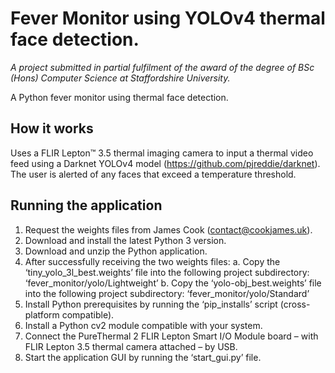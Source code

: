 # Fever Monitor using YOLOv4 thermal face detection.
*A project submitted in partial fulfilment of the award of the degree of BSc (Hons) Computer Science at Staffordshire University.*

A Python fever monitor using thermal face detection.

## How it works
Uses a FLIR Lepton™ 3.5 thermal imaging camera to input a  thermal video feed using a Darknet YOLOv4 model (https://github.com/pjreddie/darknet). The user is alerted of any faces that exceed a temperature threshold.

## Running the application
1.	Request the weights files from James Cook (contact@cookjames.uk).
2.	Download and install the latest Python 3 version.
3.	Download and unzip the Python application.
4.	After successfully receiving the two weights files:
a.	Copy the ‘tiny_yolo_3l_best.weights’ file into the following project subdirectory: ‘fever_monitor/yolo/Lightweight’
b.	Copy the ‘yolo-obj_best.weights’ file into the following project subdirectory: ‘fever_monitor/yolo/Standard’
5.	Install Python prerequisites by running the ‘pip_installs’ script (cross-platform compatible). 
6.	Install a Python cv2 module compatible with your system.
7.	Connect the PureThermal 2 FLIR Lepton Smart I/O Module board – with FLIR Lepton 3.5 thermal camera attached – by USB.
8.	Start the application GUI by running the ‘start_gui.py’ file.
